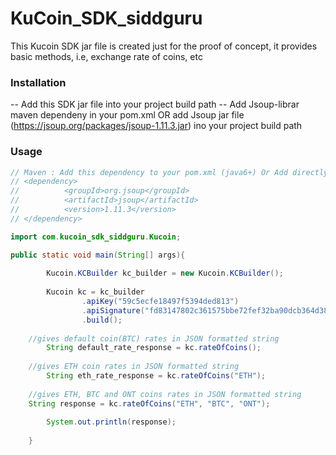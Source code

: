 # KuCoin_SDK_siddguru
This Kucoin SDK jar file is created just for the proof of concept, it provides basic methods, i.e, exchange rate of coins, etc

### Installation
-- Add this SDK jar file into your project build path
-- Add Jsoup-librar maven dependeny in your pom.xml OR add Jsoup jar file (https://jsoup.org/packages/jsoup-1.11.3.jar) ino your project build path

### Usage
```java
// Maven : Add this dependency to your pom.xml (java6+) Or Add directly jsoup library jar file into your project
// <dependency>
//  		<groupId>org.jsoup</groupId>
//  		<artifactId>jsoup</artifactId>
//  		<version>1.11.3</version>
// </dependency>

import com.kucoin_sdk_siddguru.Kucoin;

public static void main(String[] args){
		
		Kucoin.KCBuilder kc_builder = new Kucoin.KCBuilder();
		
		Kucoin kc = kc_builder
				.apiKey("59c5ecfe18497f5394ded813")
				.apiSignature("fd83147802c361575bbe72fef32ba90dcb364d388d05cb909c1a6e832f6ca3ac")
				.build();
		
    //gives default coin(BTC) rates in JSON formatted string
		String default_rate_response = kc.rateOfCoins();
    
    //gives ETH coin rates in JSON formatted string
		String eth_rate_response = kc.rateOfCoins("ETH"); 
		
    //gives ETH, BTC and ONT coins rates in JSON formatted string
    String response = kc.rateOfCoins("ETH", "BTC", "ONT");
    
		System.out.println(response);
		
	}
```
